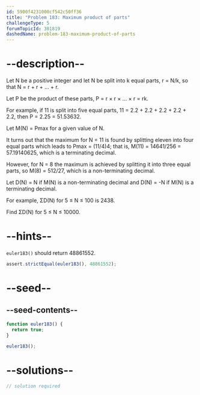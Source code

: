 ```yaml
---
id: 5900f4231000cf542c50ff36
title: "Problem 183: Maximum product of parts"
challengeType: 5
forumTopicId: 301819
dashedName: problem-183-maximum-product-of-parts
---
```


# --description--

Let N be a positive integer and let N be split into k equal parts, r = N/k, so that N = r + r + ... + r.

Let P be the product of these parts, P = r × r × ... × r = rk.

For example, if 11 is split into five equal parts, 11 = 2.2 + 2.2 + 2.2 + 2.2 + 2.2, then P = 2.25 = 51.53632.

Let M(N) = Pmax for a given value of N.

It turns out that the maximum for N = 11 is found by splitting eleven into four equal parts which leads to Pmax = (11/4)4; that is, M(11) = 14641/256 = 57.19140625, which is a terminating decimal.

However, for N = 8 the maximum is achieved by splitting it into three equal parts, so M(8) = 512/27, which is a non-terminating decimal.

Let D(N) = N if M(N) is a non-terminating decimal and D(N) = -N if M(N) is a terminating decimal.

For example, ΣD(N) for 5 ≤ N ≤ 100 is 2438.

Find ΣD(N) for 5 ≤ N ≤ 10000.

# --hints--

`euler183()` should return 48861552.

```js
assert.strictEqual(euler183(), 48861552);
```

# --seed--

## --seed-contents--

```js
function euler183() {
  return true;
}

euler183();
```

# --solutions--

```js
// solution required
```
